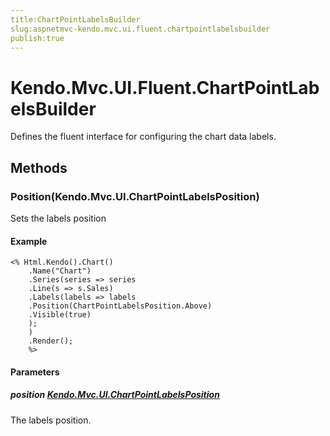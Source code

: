 ```yaml
---
title:ChartPointLabelsBuilder
slug:aspnetmvc-kendo.mvc.ui.fluent.chartpointlabelsbuilder
publish:true
---
```


# Kendo.Mvc.UI.Fluent.ChartPointLabelsBuilder

Defines the fluent interface for configuring the chart data labels.

## Methods

### Position(Kendo.Mvc.UI.ChartPointLabelsPosition)
Sets the labels position

#### Example
    <% Html.Kendo().Chart()
        .Name("Chart")
        .Series(series => series
        .Line(s => s.Sales)
        .Labels(labels => labels
        .Position(ChartPointLabelsPosition.Above)
        .Visible(true)
        );
        )
        .Render();
        %>

#### Parameters

##### position [Kendo.Mvc.UI.ChartPointLabelsPosition](/api/wrappers/aspnet-mvc/Kendo.Mvc.UI/ChartPointLabelsPosition)
The labels position.
